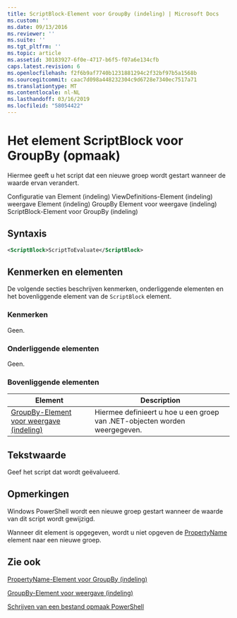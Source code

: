 ```yaml
---
title: ScriptBlock-Element voor GroupBy (indeling) | Microsoft Docs
ms.custom: ''
ms.date: 09/13/2016
ms.reviewer: ''
ms.suite: ''
ms.tgt_pltfrm: ''
ms.topic: article
ms.assetid: 30183927-6f0e-4717-b6f5-f07a6e134cfb
caps.latest.revision: 6
ms.openlocfilehash: f2f6b9af7740b1231881294c2f32bf97b5a1568b
ms.sourcegitcommit: caac7d098a448232304c9d6728e7340ec7517a71
ms.translationtype: MT
ms.contentlocale: nl-NL
ms.lasthandoff: 03/16/2019
ms.locfileid: "58054422"
---
```

# <a name="scriptblock-element-for-groupby-format"></a>Het element ScriptBlock voor GroupBy (opmaak)

Hiermee geeft u het script dat een nieuwe groep wordt gestart wanneer de waarde ervan verandert.

Configuratie van Element (indeling) ViewDefinitions-Element (indeling) weergave Element (indeling) GroupBy Element voor weergave (indeling) ScriptBlock-Element voor GroupBy (indeling)

## <a name="syntax"></a>Syntaxis

```xml
<ScriptBlock>ScriptToEvaluate</ScriptBlock>
```

## <a name="attributes-and-elements"></a>Kenmerken en elementen

De volgende secties beschrijven kenmerken, onderliggende elementen en het bovenliggende element van de `ScriptBlock` element.

### <a name="attributes"></a>Kenmerken

Geen.

### <a name="child-elements"></a>Onderliggende elementen

Geen.

### <a name="parent-elements"></a>Bovenliggende elementen

|Element|Description|
|-------------|-----------------|
|[GroupBy-Element voor weergave (indeling)](./groupby-element-for-view-format.md)|Hiermee definieert u hoe u een groep van .NET-objecten worden weergegeven.|

## <a name="text-value"></a>Tekstwaarde

Geef het script dat wordt geëvalueerd.

## <a name="remarks"></a>Opmerkingen

Windows PowerShell wordt een nieuwe groep gestart wanneer de waarde van dit script wordt gewijzigd.

Wanneer dit element is opgegeven, wordt u niet opgeven de [PropertyName](http://msdn.microsoft.com/en-us/396dede0-039a-4a87-a5ef-3ecabb729676) element naar een nieuwe groep.

## <a name="see-also"></a>Zie ook

[PropertyName-Element voor GroupBy (indeling)](./propertyname-element-for-groupby-format.md)

[GroupBy-Element voor weergave (indeling)](./groupby-element-for-view-format.md)

[Schrijven van een bestand opmaak PowerShell](./writing-a-powershell-formatting-file.md)
